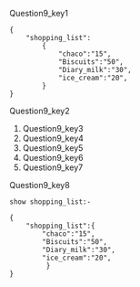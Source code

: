 Question9_key1



```
{
    "shopping_list":
        { 
            "chaco":"15",
            "Biscuits":"50",
            "Diary_milk":"30",
            "ice_cream":"20",
        } 
}
```
Question9_key2


1. Question9_key3
2. Question9_key4
3. Question9_key5
4. Question9_key6
5. Question9_key7
  
Question9_key8



```
show shopping_list:- 

{
    "shopping_list":{ 
        "chaco":"15",
        "Biscuits":"50",
        "Diary_milk":"30",
        "ice_cream":"20",
         } 
}
```
